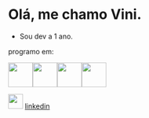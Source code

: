 # Olá, me chamo Vini.

- Sou dev a 1 ano.

<p>programo em:</p>

<img loading='lazy' width='50' height='50' src="https://cdn.jsdelivr.net/gh/devicons/devicon/icons/javascript/javascript-original.svg" /><img loading='lazy' width='50' height='50' src="https://cdn.jsdelivr.net/gh/devicons/devicon/icons/python/python-original.svg" /><img loading='lazy' width='50' height='50' src="https://cdn.jsdelivr.net/gh/devicons/devicon/icons/cplusplus/cplusplus-original.svg" /><img width='50' height='50' src="https://cdn.jsdelivr.net/gh/devicons/devicon/icons/java/java-original.svg" />

<img width='30' height='30' src="https://cdn.jsdelivr.net/gh/devicons/devicon/icons/linkedin/linkedin-original.svg" />  [linkedin](https://www.linkedin.com/in/vinicius-gabriel-639869297/)
          



          

          
